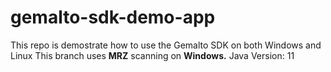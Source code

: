 # gemalto-sdk-demo-app

This repo is demostrate how to use the Gemalto SDK on both Windows and Linux
This branch uses **MRZ** scanning on **Windows.**
Java Version: 11
